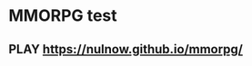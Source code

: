 # MMORPG test

## PLAY <a href="https://nulnow.github.io/mmorpg/">https://nulnow.github.io/mmorpg/</a>
